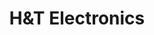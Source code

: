 ---
title: "H&T Electronics"
url: /ciudad-autonoma-de-buenos-aires/hyt-electronics/
shop: aparato
---